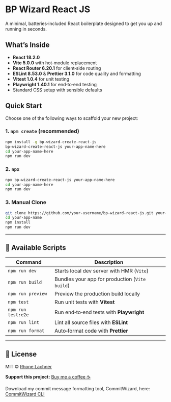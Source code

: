 # BP Wizard React JS

A minimal, batteries‑included React boilerplate designed to get you up and running in seconds.

## What’s Inside

- **React 18.2.0**
- **Vite 5.0.0** with hot‑module replacement
- **React Router 6.20.1** for client‑side routing
- **ESLint 8.53.0** & **Prettier 3.1.0** for code quality and formatting
- **Vitest 1.0.4** for unit testing
- **Playwright 1.40.1** for end‑to‑end testing
- Standard CSS setup with sensible defaults

## Quick Start

Choose one of the following ways to scaffold your new project:

### 1. `npm create` (recommended)

```bash
npm install -g bp-wizard-create-react-js
bp-wizard-create-react-js your-app-name-here
cd your-app-name-here
npm run dev
```

### 2. `npx`

```bash
npx bp-wizard-create-react-js your-app-name-here
cd your-app-name-here
npm run dev
```

### 3. Manual Clone

```bash
git clone https://github.com/your-username/bp-wizard-react-js.git your-app-name-here
cd your-app-name
npm install
npm run dev
```

---

## 📖 Available Scripts

| Command            | Description                                    |
| ------------------ | ---------------------------------------------- |
| `npm run dev`      | Starts local dev server with HMR (`Vite`)      |
| `npm run build`    | Bundles your app for production (`Vite build`) |
| `npm run preview`  | Preview the production build locally           |
| `npm test`         | Run unit tests with **Vitest**                 |
| `npm run test:e2e` | Run end‑to‑end tests with **Playwright**       |
| `npm run lint`     | Lint all source files with **ESLint**          |
| `npm run format`   | Auto‑format code with **Prettier**             |

---

## 📝 License

MIT © [Rhone Lachner](https://github.com/rhonelachner)

**Support this project:** [Buy me a coffee ☕️](https://coff.ee/rhone)

Download my commit message formatting tool, CommitWizard, here: [CommitWizard CLI](https://www.npmjs.com/package/commitwizard-cli)

```

```
